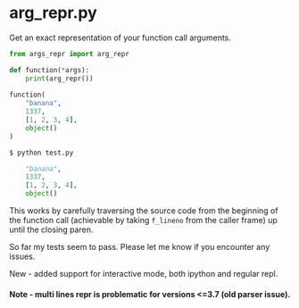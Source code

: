 # arg_repr.py
Get an exact representation of your function call arguments.
```python
from args_repr import arg_repr

def function(*args):
    print(arg_repr())
    
function(
    "banana",
    1337,
    [1, 2, 3, 4],
    object()
)
```
```python
$ python test.py

    "banana",
    1337,
    [1, 2, 3, 4],
    object()


```
This works by carefully traversing the source code from the beginning of the function call (achievable by taking `f_lineno` from the caller frame) up until the closing paren.

So far my tests seem to pass. Please let me know if you encounter any issues.

New - added support for interactive mode, both ipython and regular repl. 

#### Note - multi lines repr is problematic for versions <=3.7 (old parser issue).
